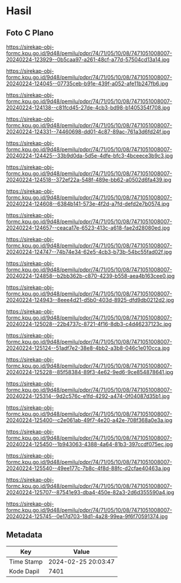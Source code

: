 # Hasil

## Foto C Plano

https://sirekap-obj-formc.kpu.go.id/9d48/pemilu/pdpr/74/71/05/10/08/7471051008007-20240224-123929--0b5caa97-a261-48cf-a77d-57504cd13a14.jpg

https://sirekap-obj-formc.kpu.go.id/9d48/pemilu/pdpr/74/71/05/10/08/7471051008007-20240224-124045--07735ceb-b91e-439f-a052-afe11b247fb6.jpg

https://sirekap-obj-formc.kpu.go.id/9d48/pemilu/pdpr/74/71/05/10/08/7471051008007-20240224-124138--c81fcd45-27de-4cb3-bd98-b1405354f708.jpg

https://sirekap-obj-formc.kpu.go.id/9d48/pemilu/pdpr/74/71/05/10/08/7471051008007-20240224-124331--74460698-dd01-4c87-89ac-761a3d6fd24f.jpg

https://sirekap-obj-formc.kpu.go.id/9d48/pemilu/pdpr/74/71/05/10/08/7471051008007-20240224-124425--33b9d0da-5d5e-4dfe-bfc3-4bceece3b9c3.jpg

https://sirekap-obj-formc.kpu.go.id/9d48/pemilu/pdpr/74/71/05/10/08/7471051008007-20240224-124518--372ef22a-548f-489e-bb62-a0502d6fa439.jpg

https://sirekap-obj-formc.kpu.go.id/9d48/pemilu/pdpr/74/71/05/10/08/7471051008007-20240224-124608--6384b141-573e-4f2d-a7fd-defd2e7b0574.jpg

https://sirekap-obj-formc.kpu.go.id/9d48/pemilu/pdpr/74/71/05/10/08/7471051008007-20240224-124657--ceaca17e-6523-413c-a618-fae2d28080ed.jpg

https://sirekap-obj-formc.kpu.go.id/9d48/pemilu/pdpr/74/71/05/10/08/7471051008007-20240224-124747--74b74e34-62e5-4cb3-b73b-54bc55fad02f.jpg

https://sirekap-obj-formc.kpu.go.id/9d48/pemilu/pdpr/74/71/05/10/08/7471051008007-20240224-124858--b2bb362b-c870-4239-b558-aea4b163cee0.jpg

https://sirekap-obj-formc.kpu.go.id/9d48/pemilu/pdpr/74/71/05/10/08/7471051008007-20240224-124943--8eee4d21-d5b0-403d-8925-dfd9db0212d2.jpg

https://sirekap-obj-formc.kpu.go.id/9d48/pemilu/pdpr/74/71/05/10/08/7471051008007-20240224-125028--22b4737c-8721-4f16-8db3-c4d46237123c.jpg

https://sirekap-obj-formc.kpu.go.id/9d48/pemilu/pdpr/74/71/05/10/08/7471051008007-20240224-125124--51adf7e2-38e8-4bb2-a3b8-046c1e010cca.jpg

https://sirekap-obj-formc.kpu.go.id/9d48/pemilu/pdpr/74/71/05/10/08/7471051008007-20240224-125228--85f58384-89f3-4e62-9ed6-9ce854878641.jpg

https://sirekap-obj-formc.kpu.go.id/9d48/pemilu/pdpr/74/71/05/10/08/7471051008007-20240224-125314--9d2c576c-e1fd-4292-a474-0f04087d35b1.jpg

https://sirekap-obj-formc.kpu.go.id/9d48/pemilu/pdpr/74/71/05/10/08/7471051008007-20240224-125400--c2e061ab-49f7-4e20-a42e-708f368a0e3a.jpg

https://sirekap-obj-formc.kpu.go.id/9d48/pemilu/pdpr/74/71/05/10/08/7471051008007-20240224-125450--1b943063-4388-4a64-81b3-397ccdf075ec.jpg

https://sirekap-obj-formc.kpu.go.id/9d48/pemilu/pdpr/74/71/05/10/08/7471051008007-20240224-125540--49ee177c-7b8c-4f8d-88fc-d2cfae40463a.jpg

https://sirekap-obj-formc.kpu.go.id/9d48/pemilu/pdpr/74/71/05/10/08/7471051008007-20240224-125707--87541e93-dba4-450e-82a3-2d6d355590a4.jpg

https://sirekap-obj-formc.kpu.go.id/9d48/pemilu/pdpr/74/71/05/10/08/7471051008007-20240224-125745--0e17d703-18d1-4a28-99ea-9f6f70591374.jpg


## Metadata

| Key        | Value               |
| ---------- | ------------------- |
| Time Stamp | 2024-02-25 20:03:47 |
| Kode Dapil | 7401                |




